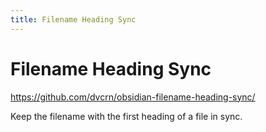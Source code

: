 ```yaml
---
title: Filename Heading Sync
---
```


# Filename Heading Sync

<https://github.com/dvcrn/obsidian-filename-heading-sync/>

Keep the filename with the first heading of a file in sync.
